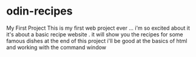 # odin-recipes
My First Project
This is my first web project ever ... i'm so excited about it
it's about a basic recipe website . it will show you the recipes for some famous dishes
at the end of this project i'll be good at the basics of html and working with the command window 
